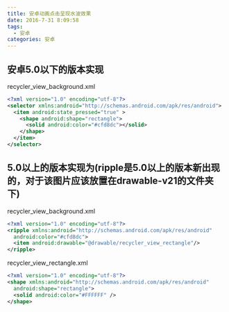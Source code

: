 ```yaml
---
title: 安卓动画点击呈现水波效果
date: 2016-7-31 8:09:58
tags: 
  - 安卓
categories: 安卓
---
```


## 安卓5.0以下的版本实现

recycler_view_background.xml

```xml
<?xml version="1.0" encoding="utf-8"?>
<selector xmlns:android="http://schemas.android.com/apk/res/android">
  <item android:state_pressed="true" >
    <shape android:shape="rectangle">
      <solid android:color="#cfd8dc"></solid>
    </shape>
  </item>
</selector>
```

## 5.0以上的版本实现为(ripple是5.0以上的版本新出现的，对于该图片应该放置在drawable-v21的文件夹下)

recycler_view_background.xml

```xml
<?xml version="1.0" encoding="utf-8"?>
<ripple xmlns:android="http://schemas.android.com/apk/res/android"
  android:color="#cfd8dc">
  <item android:drawable="@drawable/recycler_view_rectangle"/>
</ripple>
```
recycler_view_rectangle.xml

```xml
<?xml version="1.0" encoding="utf-8"?>
<shape xmlns:android="http://schemas.android.com/apk/res/android"
  android:shape="rectangle">
  <solid android:color="#FFFFFF" />
</shape>
```